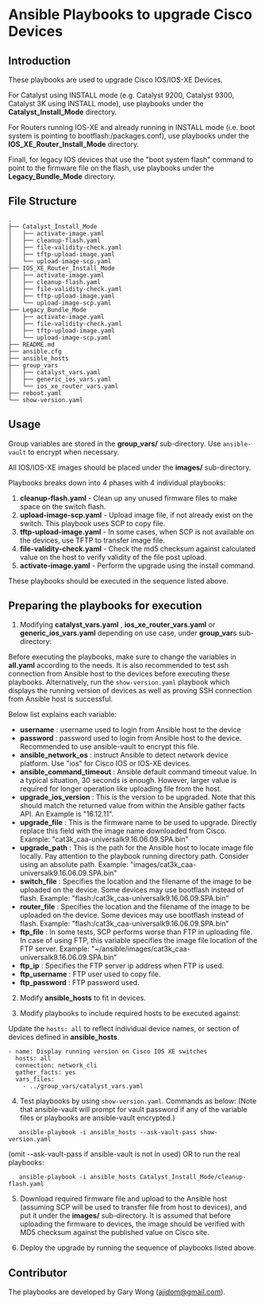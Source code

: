 # Ansible Playbooks to upgrade Cisco Devices

## Introduction
These playbooks are used to upgrade Cisco IOS/IOS-XE Devices.

For Catalyst using INSTALL mode (e.g. Catalyst 9200, Catalyst 9300, Catalyst 3K using INSTALL mode), use playbooks under the **Catalyst_Install_Mode** directory.

For Routers running IOS-XE and already running in INSTALL mode (i.e. boot system is pointing to bootflash:/packages.conf), use playbooks under the **IOS_XE_Router_Install_Mode** directory.

Finall, for legacy IOS devices that use the "boot system flash" command to point to the firmware file on the flash, use playbooks under the **Legacy_Bundle_Mode** directory.


## File Structure
```
.
├── Catalyst_Install_Mode
│   ├── activate-image.yaml
│   ├── cleanup-flash.yaml
│   ├── file-validity-check.yaml
│   ├── tftp-upload-image.yaml
│   └── upload-image-scp.yaml
├── IOS_XE_Router_Install_Mode
│   ├── activate-image.yaml
│   ├── cleanup-flash.yaml
│   ├── file-validity-check.yaml
│   ├── tftp-upload-image.yaml
│   └── upload-image-scp.yaml
├── Legacy_Bundle_Mode
│   ├── activate-image.yaml
│   ├── file-validity-check.yaml
│   ├── tftp-upload-image.yaml
│   └── upload-image-scp.yaml
├── README.md
├── ansible.cfg
├── ansible_hosts
├── group_vars
│   ├── catalyst_vars.yaml
│   ├── generic_ios_vars.yaml
│   └── ios_xe_router_vars.yaml
├── reboot.yaml
└── show-version.yaml
```


## Usage

Group variables are stored in the **group_vars/** sub-directory. Use ```ansible-vault``` to encrypt when necessary.

All IOS/IOS-XE images should be placed under the **images/** sub-directory. 

Playbooks breaks down into 4 phases with 4 individual playbooks:
1. **cleanup-flash.yaml**       - Clean up any unused firmware files to make space on the switch flash.  
2. **upload-image-scp.yaml**    - Upload image file, if not already exist on the switch. This playbook uses SCP to copy file.
3. **tftp-upload-image.yaml**   - In some cases, when SCP is not available on the devices, use TFTP to transfer image file.
4. **file-validity-check.yaml** - Check the md5 checksum against calculated value on the host to verify validity of the file post upload.
5. **activate-image.yaml**      - Perform the upgrade using the install command.

These playbooks should be executed in the sequence listed above.


## Preparing the playbooks for execution

1. Modifying **catalyst_vars.yaml** , **ios_xe_router_vars.yaml** or **generic_ios_vars.yaml** depending on use case, under **group_var**s sub-directory:

Before executing the playbooks, make sure to change the variables in **all.yaml** according to the needs.
It is also recommended to test ssh connection from Ansible host to the devices before executing these playbooks.
Alternatively, run the ```show-version.yaml``` playbook which displays the running version of devices as well as proving SSH connection from Ansible host is successful.

Below list explains each variable:

- **username**                : username used to login from Ansible host to the device
- **password**                : password used to login from Ansible host to the device. Recommended to use ansible-vault to encrypt this file.
- **ansible_network_os**      : instruct Ansible to detect network device platform. Use "ios" for Cisco IOS or IOS-XE devices.
- **ansible_command_timeout** : Ansible default command timeout value. In a typical situation, 30 seconds is enough. However, larger value is required for longer operation like uploading file from the host. 
- **upgrade_ios_version**     : This is the version to be upgraded. Note that this should match the returned value from within the Ansible gather facts API. An Example is "16.12.11".
- **upgrade_file**            : This is the firmware name to be used to upgrade. Directly replace this field with the image name downloaded from Cisco. Example: "cat3k_caa-universalk9.16.06.09.SPA.bin"
- **upgrade_path**            : This is the path for the Ansible host to locate image file locally. Pay attention to the playbook running directory path. Consider using an absolute path. Example: "images/cat3k_caa-universalk9.16.06.09.SPA.bin"
- **switch_file**             : Specifies the location and the filename of the image to be uploaded on the device. Some devices may use bootflash instead of flash. Example: "flash:/cat3k_caa-universalk9.16.06.09.SPA.bin"
- **router_file**             : Specifies the location and the filename of the image to be uploaded on the device. Some devices may use bootflash instead of flash. Example: "flash:/cat3k_caa-universalk9.16.06.09.SPA.bin"
- **ftp_file**                : In some tests, SCP performs worse than FTP in uploading file. In case of using FTP, this variable specifies the image file location of the FTP server. Example: "~/ansible/images/cat3k_caa-universalk9.16.06.09.SPA.bin"
- **ftp_ip**                  : Specifies the FTP server ip address when FTP is used.
- **ftp_username**            : FTP user used to copy file.
- **ftp_password**            : FTP password used. 


2. Modify **ansible_hosts** to fit in devices. 

3. Modify playbooks to include required hosts to be executed against:

Update the ```hosts: all``` to reflect individual device names, or section of devices defined in **ansible_hosts**.
```
- name: Display running version on Cisco IOS XE switches 
  hosts: all
  connection: network_cli
  gather_facts: yes
  vars_files:
    - ../group_vars/catalyst_vars.yaml 
```

4. Test playbooks by using ```show-version.yaml```. Commands as below: (Note that ansible-vault will prompt for vault password if any of the variable files or playbooks are ansible-vault encrypted.)

```
   ansible-playbook -i ansible_hosts --ask-vault-pass show-version.yaml
```
   (omit --ask-vault-pass if ansible-vault is not in used)  OR to run the real playbooks:
```
   ansible-playbook -i ansible_hosts Catalyst_Install_Mode/cleanup-flash.yaml
```


5. Download required firmware file and upload to the Ansible host (assuming SCP will be used to transfer file from host to devices), 
and put it under the **images/** sub-directory. It is assumed that before uploading the firmware to devices, the image should be verified with MD5 checksum against the published value on Cisco site.

6. Deploy the upgrade by running the sequence of playbooks listed above.


## Contributor

The playbooks are developed by Gary Wong (ajidom@gmail.com).
